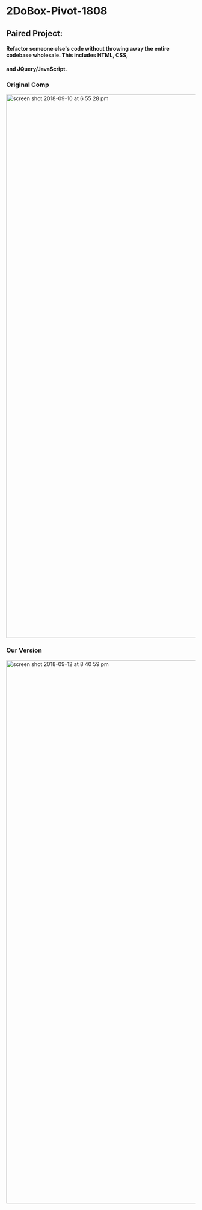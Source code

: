 # 2DoBox-Pivot-1808

## Paired Project:

#### Refactor someone else's code without throwing away the entire codebase wholesale. This includes HTML, CSS, 
#### and JQuery/JavaScript. 


### Original Comp

<img width="1440" alt="screen shot 2018-09-10 at 6 55 28 pm" src="https://user-images.githubusercontent.com/25753508/45331976-33ad0b80-b52b-11e8-8803-a7ffa719412d.png">

### Our Version

<img width="1440" alt="screen shot 2018-09-12 at 8 40 59 pm" src="https://user-images.githubusercontent.com/25753508/45464091-35fa9b80-b6cc-11e8-9420-35a9a3b78d19.png">



